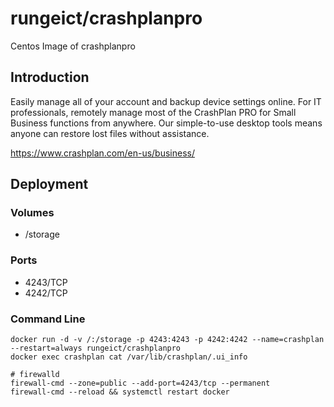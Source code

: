 # rungeict/crashplanpro
Centos Image of crashplanpro

## Introduction
Easily manage all of your account and backup device settings online. For IT professionals, remotely manage most of the CrashPlan PRO for Small Business functions from anywhere. Our simple-to-use desktop tools means anyone can restore lost files without assistance.

https://www.crashplan.com/en-us/business/

## Deployment

### Volumes
 - /storage

### Ports
 - 4243/TCP
 - 4242/TCP

 
### Command Line
 ``` 
docker run -d -v /:/storage -p 4243:4243 -p 4242:4242 --name=crashplan --restart=always rungeict/crashplanpro
docker exec crashplan cat /var/lib/crashplan/.ui_info

# firewalld
firewall-cmd --zone=public --add-port=4243/tcp --permanent
firewall-cmd --reload && systemctl restart docker
 ```
